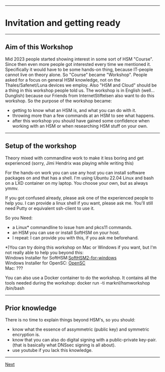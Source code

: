 ------------------------------
# Invitation and getting ready

------------------------------
## Aim of this Workshop
Mid 2023 people started showing interest in some sort of HSM "Course".
Since then even more people got interested every time we mentioned it.
Specifically it would have to be some hands-on thing, because IT-people cannot live on theory alone.
So "Course" became "Workshop".
People asked for a focus on general HSM knowledge, not on the Thales/Safenet/Luna devices we employ.
Also "HSM and Cloud" should be a thing in this workshop people told us.
The workshop is in English (well... Dunglish) because our Friends from
InternetStiftelsen also want to do this workshop.
So the purpose of the workshop became:
- getting to know what an HSM is, and what you can do with it.
- throwing more than a few commands at an HSM to see what happens.
- after this workshop you should have gained some confidence when
working with an HSM or when researching HSM stuff on your own.

-----------------
## Setup of the workshop
Theory mixed with commandline work to make it less boring and get
experienced (sorry, Jimi Hendrix was playing while writing this)

For the hands-on work you can use any host you can install software
packages on and that has a shell.
I'm using Ubuntu 22.04 Linux and bash on a LXD container on my laptop. You
choose your own, but as always ymmv.

If you got confused already, please ask one of the experienced people to
help you. I can provide a linux shell if you want, please ask me. You'll still
need Putty or equivalent ssh-client to use it.

So you Need:

-   a Linux* commandline to issue hsm and pkcs11 commands.
-   an HSM you can use or install SoftHSM on your host.
-   I repeat: I can provide you with this, if you ask me beforehand.

*)You can try doing this workshop on Mac or Windows if you want, but
I'm not really able to help you beyond this:\
Windows Installer for SoftHSM:[SoftHSM2-for-windows](https://github.com/disig/SoftHSM2-for-windows)\
Windows Installer for OpenSC: [OpenSC](https://github.com/OpenSC/OpenSC)\
Mac: ???

You can also use a Docker container to do the workshop. It contains all the tools needed during the workshop:
docker run -ti marknl/hsmworkshop /bin/bash

-------------------
## Prior knowledge
There is no time to explain things beyond HSM\'s, so you should:

-   know what the essence of assymmetric (public key) and symmetric
    encryption is.
-   know that you can also do digital signing with a public-private
    key-pair.
    (that is basically what DNSsec signing is all about).
-   use youtube if you lack this knowledge.

-------------------------
[Next](https://github.com/niek-sidn/hsm_workshop/blob/main/Slide01.md)
